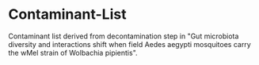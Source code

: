 # Contaminant-List
Contaminant list derived from decontamination step in "Gut microbiota diversity and interactions shift when field Aedes aegypti mosquitoes carry the wMel strain of Wolbachia pipientis".
